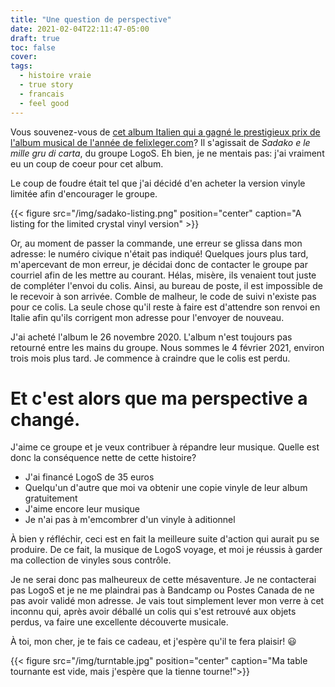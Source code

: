 ```yaml
---
title: "Une question de perspective"
date: 2021-02-04T22:11:47-05:00
draft: true
toc: false
cover:
tags:
  - histoire vraie
  - true story
  - francais
  - feel good
---
```


Vous souvenez-vous de [cet album Italien qui a gagné le prestigieux prix de l'album musical de l'année de
felixleger.com](https://felixleger.com/posts/2020/10/my-musical-album-of-the-year-2020-and-more/)? Il
s'agissait de *Sadako e le mille gru di carta*, du groupe LogoS. Eh bien, je ne mentais pas: j'ai vraiment eu
un coup de coeur pour cet album.

Le coup de foudre était tel que j'ai décidé d'en acheter la version vinyle limitée afin d'encourager le
groupe.

{{< figure src="/img/sadako-listing.png" position="center" caption="A listing for the limited crystal vinyl version" >}}

Or, au moment de passer la commande, une erreur se glissa dans mon adresse: le numéro civique n'était pas indiqué!
Quelques jours plus tard, m'apercevant de mon erreur, je décidai donc de contacter le groupe par courriel afin
de les mettre au courant. Hélas, misère, ils venaient tout juste de compléter l'envoi du colis. Ainsi, au
bureau de poste, il est impossible de le recevoir à son arrivée. Comble de malheur, le code de suivi n'existe
pas pour ce colis. La seule chose qu'il reste à faire est d'attendre son renvoi en Italie afin qu'ils
corrigent mon adresse pour l'envoyer de nouveau.

J'ai acheté l'album le 26 novembre 2020. L'album n'est toujours pas retourné entre les mains du groupe. Nous
sommes le 4 février 2021, environ trois mois plus tard. Je commence à craindre que le colis est perdu.

# Et c'est alors que ma **perspective** a changé.

J'aime ce groupe et je veux contribuer à répandre leur musique. Quelle est donc la conséquence nette de
cette histoire?

- J'ai financé LogoS de 35 euros
- Quelqu'un d'autre que moi va obtenir une copie vinyle de leur album gratuitement
- J'aime encore leur musique
- Je n'ai pas à m'emcombrer d'un vinyle à aditionnel

À bien y réfléchir, ceci est en fait la meilleure suite d'action qui aurait pu se produire. De ce fait, la
musique de LogoS voyage, et moi je réussis à garder ma collection de vinyles sous contrôle.

Je ne serai donc pas malheureux de cette mésaventure. Je ne contacterai pas LogoS et je ne me plaindrai pas à
Bandcamp ou Postes Canada de ne pas avoir validé mon adresse. Je vais tout simplement lever mon verre à cet
inconnu qui, après avoir déballé un colis qui s'est retrouvé aux objets perdus, va faire une excellente
découverte musicale.

À toi, mon cher, je te fais ce cadeau, et j'espère qu'il te fera plaisir! :smiley:

{{< figure src="/img/turntable.jpg" position="center" caption="Ma table tournante est vide, mais j'espère que la tienne tourne!">}}

